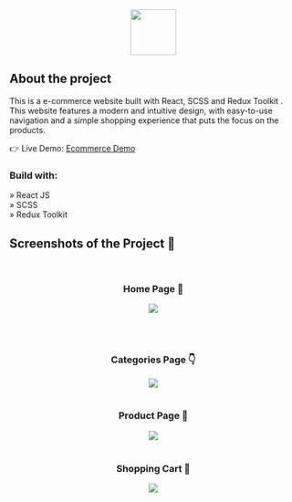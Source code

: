 <div align='center'>
<img src='https://github.com/vaibhav1202dev/Apex-Cart/assets/142654068/e34278d0-313e-447a-b61b-ffc4d0b323be.png'  height='80px' width='80px'/>
</div>
  
 
<h2>About the project</h2>

<p>This is a e-commerce website built with React, SCSS and Redux Toolkit . This
website features a modern and intuitive design, with easy-to-use navigation and a
simple shopping experience that puts the focus on the products.</p>


👉 Live Demo: <a href='https://apex-cart.vercel.app/'>Ecommerce Demo</a>

<h3>Build with:</h3>

» React JS <br>
» SCSS <br>
» Redux Toolkit 


<h2>Screenshots of the Project 📸</h2>
<br>
<h3 align='center'>Home Page 🏡</h3>

<div align='center'>
<img src='https://github.com/vaibhav1202dev/Apex-Cart/assets/142654068/9bc9af8a-57ed-43cb-9798-3a079563ee75.png'/>
</div>

<br><br>

<h3 align='center'>Categories Page 👇</h3>

<div align='center'>
<img src='https://github.com/vaibhav1202dev/Apex-Cart/assets/142654068/a11ed3c1-f812-4c32-9b3f-e96954364316.png'/>

<br>
<br>
<h3 align='center'>Product Page 🎁</h3>

<div align='center'>
<img src='https://github.com/vaibhav1202dev/Apex-Cart/assets/142654068/a4e68a9f-3f92-4f60-87f7-4913de41be25.png'/>

<br>
<br>
<h3 align='center'>Shopping Cart 🛒</h3>

<div align='center'>
<img src='https://github.com/vaibhav1202dev/Apex-Cart/assets/142654068/171380f8-ed57-4390-9cbd-bdbe3653e685.png'/>
</div>
